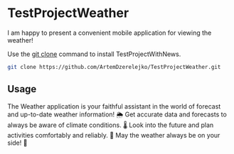 # TestProjectWeather

I am happy to present a convenient mobile application for viewing the weather!

Use the [git clone](https://github.com/git-guides/git-clone) command to install TestProjectWithNews.

```bash
git clone https://github.com/ArtemDzerelejko/TestProjectWeather.git
```

## Usage
The Weather application is your faithful assistant in the world of forecast and up-to-date weather information! 🌦️ Get accurate data and forecasts to always be aware of climate conditions. 🌡️ Look into the future and plan activities comfortably and reliably. 📆 May the weather always be on your side! 🌈
